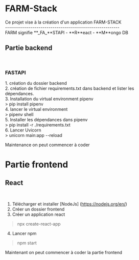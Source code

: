 <h1>FARM-Stack</h1>
Ce projet vise à la création d'un application FARM-STACK <br/>
----------------------------------------------------------
<br/>
FARM signifie **_FA_**STAPI - **R**eact - **M**ongo DB 

<h2>Partie backend</h2>
<br/>
<h3>FASTAPI</h3>
1. création du dossier backend  <br/>
2. création de fichier requirements.txt dans backend et lister les dépendances. <br/>
3. Installation du virtual environment pipenv <br/>
> pip install pipenv <br/>
4. lancer le virtual environment <br/>
> pipenv shell <br/>
5. Installer les dépendances dans pipenv <br/>
>  pip install -r ./requirements.txt <br/>
6. Lancer Uvicorn <br/>
> unicorn main:app --reload  <br/>

Maintenance on peut commencer à coder <br/>


<h1>Partie frontend</1>
<br/>
<h2>React</h2>

<br/>

1. Télécharger et installer [NodeJs] (https://nodejs.org/en/) <br/>
2. Créer un dossier frontend <br/>
3. Créer un application react <br/>
> npx create-react-app <br/>
4. Lancer npm <br/>
> npm start <br/>

Maintenant on peut commencer à coder la partie frontend
